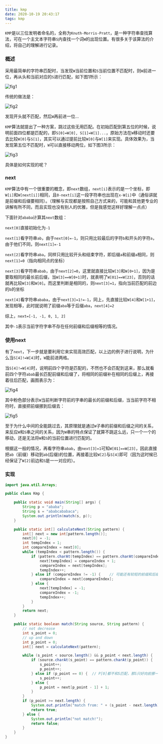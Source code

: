 ```yaml
---
title: kmp
date: 2020-10-19 20:43:17
tags: kmp
---
```


`KMP`是以三位发明者命名的，全称为`Knuth-Morris-Pratt`，是一种字符串查找算法，可在一个主文本字符串`S`内查找一个词`W`的出现位置。有很多关于该算法的介绍，将自己的理解进行记录。

<!--more-->

### 概述

采用最简单的字符串匹配时，当发现`W`当前位置和`S`当前位置不匹配时，则`W`前进一位，再从头和当前对应的`S`进行匹配，如下图1所示：

![fig1](fig1.png)

传统的做法是：

![fig2](fig2.png)

发现开头就不匹配，然后`W`再前进一位...

`KMP`算法就提出了一种方案，跳过这些无用匹配。在初始匹配到第五位的时候，说明前面四位都是匹配的，即`S[0]=W[0], S[1]=W[1]...`，原始方法在`W`移动时还要去比较`W[0]`与`S[1]`，其实可以通过提前比较`W[0]`与`W[1]`来实现。具体效果为，当发现第五位不匹配时，`W`可以直接移动两位，如下图3所示：

![fig3](fig3.png)

具体是如何实现的呢？

### next

`KMP`算法中有一个很重要的概念，即`next`数组，`next[i]`表示的是一个坐标，即`W[i]`和`W[next[i]]`相同，且`0-next[i]`这一段字符串也出现在`x-W[i]`中（通俗讲就是前缀和后缀要相同）。（理解与实现都是按照自己方式来的，可能和其他更专业的讲解有所不同，而且实现也没有别人的优雅，但是我感觉这样好理解一点点）

下面针对`ababa`计算其`next`数组：

`next[0]`直接初始化为`-1`

`next[1]`看字符串`ab`，由于`next[0]=-1`，则只用比较最后的字符`b`和开头的字符`a`，由于他们不同，则`next[1]=-1`

`next[2]`看字符串`aba`，同样只用比较开头和结束字符，即后缀`a`和前缀`a`相同，则`next[1]=0`（指向相同点的坐标）

`next[3]`看字符串`abab`，由于`next[2]=0`，这里就直接比较`W[3]`和`W[0+1]`，因为是要取相同的最长前后缀，当`W[3]==W[0+1]`时，就表明了`W[01]==W[23]`，否则的话就再比较`W[3]`和`W[0]`。而这里判断是相同的，则`next[3]=1`，指向当前匹配的前边的`b`的坐标

`next[4]`看字符串`ababa`，由于`next[3]=1!=-1`，同上，先直接比较`W[4]`和`W[1+1]`，发现相等，此时就说明了前缀`aba`等于后缀`aba`，`next[4]=2`

综上，`next=[-1, -1, 0, 1, 2]`

其中`-1`表示当前字符字串不存在任何前缀和后缀相等的情况。

### 使用next

有了`next`，下一步就是要利用它来实现高效匹配，以上边的例子进行说明，为什么当`S[4]!=W[4]`时，`W`能前进两格。

当`S[4]!=W[4]`时，说明前四个字符是匹配的，不然也不会匹配到这来，那么就看前四个字符`abab`最长匹配前缀和后缀了，将相同的前缀补在相同的后缀上，再接着往后匹配，画图表示为：

![fig4](fig4.png)

其中粉色部分表示`W`当前判断字符前的字串的最长的前缀和后缀，当当前字符不相符时，直接把前缀挪到后缀去：

![fig5](fig5.png)

至于为什么中间的全能跳过去，其原理就是通过`W`子串的前缀和后缀之间的关系，来反应`W`和`S`串之间的关系，因为`W`串的特点保证了就算不跳这么远，只一个一个的移动，还是无法将`W`和`S`的当前位置进行匹配的。

根据这一般的情况，再看字符串`abab`，由`next[3]=1`可知`W[01]==W[23]`，因此直接把`ab`（前缀）移动到`ab`(后缀)的位置，再接着比较`W[2]`与`S[4]`即可（因为这时候已经保证了`W[2]`前边和`S`是一一对应的）。

### 实现

```java
import java.util.Arrays;

public class Kmp {

    public static void main(String[] args) {
        String p = "ababa";
        String s = "ababcababaca";
        System.out.println(match(s, p));
    }

    public static int[] calculateNext(String pattern) {
        int[] next = new int[pattern.length()];
        next[0] = -1;
        int tempIndex = 1;
        int compareIndex = next[0];
        while (tempIndex < pattern.length()) {
            if (pattern.charAt(tempIndex) == pattern.charAt(compareIndex + 1)) {
                next[tempIndex] = compareIndex + 1;
                compareIndex = next[tempIndex];
                tempIndex++;
            } else if (compareIndex != -1) {    // 可能还有较短的前缀和后缀匹配
                compareIndex = next[compareIndex];
            } else {
                next[tempIndex] = -1;
                compareIndex = -1;
                tempIndex++;
            }
        }
        return next;
    }

    public static boolean match(String source, String pattern) {
        // not decrease
        int s_point = 0;
        // up and down
        int p_point = 0;
        int[] next = calculateNext(pattern);

        while (s_point < source.length() && p_point < next.length) {
            if (source.charAt(s_point) == pattern.charAt(p_point)) {
                s_point++;
                p_point++;
            } else if (p_point == 0) {  // P[0]都不和S匹配，那S只好向前挪一格
                s_point++;
            } else {
                p_point = next[p_point - 1] + 1;
            }
        }
        if (p_point >= next.length) {
            System.out.println("match from: " + (s_point - next.length));
            return true;
        } else {
            System.out.println("not match!");
            return false;
        }
    }
}
```

